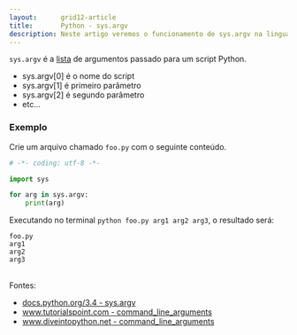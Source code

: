 ```yaml
---
layout:      grid12-article
title:       Python - sys.argv
description: Neste artigo veremos o funcionamento de sys.argv na linguagem Python
---
```


`sys.argv` é a [lista](/python/listas/) de argumentos passado para um script Python.

- sys.argv[0] é o nome do script
- sys.argv[1] é primeiro parâmetro
- sys.argv[2] é segundo parâmetro
- etc...


### Exemplo

Crie um arquivo chamado `foo.py` com o seguinte conteúdo.

```python
# -*- coding: utf-8 -*-

import sys

for arg in sys.argv:
    print(arg)
```

Executando no terminal `python foo.py arg1 arg2 arg3`, o resultado será:

    foo.py
    arg1
    arg2
    arg3


<br>
Fontes:

- [docs.python.org/3.4 - sys.argv](https://docs.python.org/3.4/library/sys.html#sys.argv "link-externo")
- [www.tutorialspoint.com - command_line_arguments](http://www.tutorialspoint.com/python/python_command_line_arguments.htm "link-externo")
- [www.diveintopython.net - command_line_arguments](http://www.diveintopython.net/scripts_and_streams/command_line_arguments.html "link-externo")